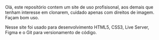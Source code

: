 Olá, este repositório contem um site de uso profisisonal, aos demais que tenham interesse em clonarem, cuidado apenas com direitos de imagem. Façam bom uso.

Nesse site foi usado para desenvolvimento HTML5, CSS3, Live Server, Figma e o Git para versionamento de código. 
